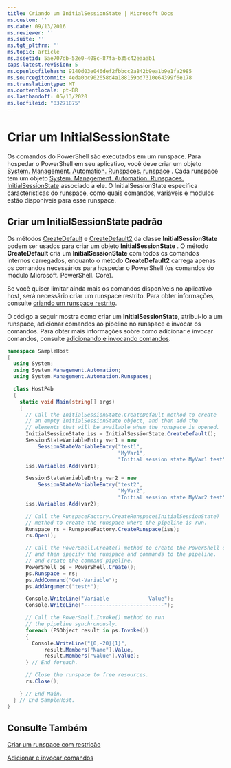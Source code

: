 ```yaml
---
title: Criando um InitialSessionState | Microsoft Docs
ms.custom: ''
ms.date: 09/13/2016
ms.reviewer: ''
ms.suite: ''
ms.tgt_pltfrm: ''
ms.topic: article
ms.assetid: 5ae707db-52e0-408c-87fa-b35c42eaaab1
caps.latest.revision: 5
ms.openlocfilehash: 9140d03e046def2fbbcc2a842b9ea1b9e1fa2985
ms.sourcegitcommit: 4eda0bc902658d4a188159bd7310e64399f6e178
ms.translationtype: MT
ms.contentlocale: pt-BR
ms.lasthandoff: 05/13/2020
ms.locfileid: "83271875"
---
```

# <a name="creating-an-initialsessionstate"></a>Criar um InitialSessionState

Os comandos do PowerShell são executados em um runspace.
Para hospedar o PowerShell em seu aplicativo, você deve criar um objeto [System. Management. Automation. Runspaces. runspace](/dotnet/api/System.Management.Automation.Runspaces.Runspace) .
Cada runspace tem um objeto [System. Management. Automation. Runspaces. InitialSessionState](/dotnet/api/System.Management.Automation.Runspaces.InitialSessionState) associado a ele.
O InitialSessionState especifica características do runspace, como quais comandos, variáveis e módulos estão disponíveis para esse runspace.

## <a name="create-a-default-initialsessionstate"></a>Criar um InitialSessionState padrão

Os métodos [CreateDefault](/dotnet/api/System.Management.Automation.Runspaces.InitialSessionState.CreateDefault) e [CreateDefault2](/dotnet/api/System.Management.Automation.Runspaces.InitialSessionState.CreateDefault2) da classe **InitialSessionState** podem ser usados para criar um objeto **InitialSessionState** .
O método **CreateDefault** cria um **InitialSessionState** com todos os comandos internos carregados, enquanto o método **CreateDefault2** carrega apenas os comandos necessários para hospedar o PowerShell (os comandos do módulo Microsoft. PowerShell. Core).

Se você quiser limitar ainda mais os comandos disponíveis no aplicativo host, será necessário criar um runspace restrito.
Para obter informações, consulte [criando um runspace restrito](creating-a-constrained-runspace.md).

O código a seguir mostra como criar um **InitialSessionState**, atribuí-lo a um runspace, adicionar comandos ao pipeline no runspace e invocar os comandos.
Para obter mais informações sobre como adicionar e invocar comandos, consulte [adicionando e invocando comandos](adding-and-invoking-commands.md).

```csharp
namespace SampleHost
{
  using System;
  using System.Management.Automation;
  using System.Management.Automation.Runspaces;

  class HostP4b
  {
    static void Main(string[] args)
    {
      // Call the InitialSessionState.CreateDefault method to create
      // an empty InitialSessionState object, and then add the
      // elements that will be available when the runspace is opened.
      InitialSessionState iss = InitialSessionState.CreateDefault();
      SessionStateVariableEntry var1 = new
          SessionStateVariableEntry("test1",
                                    "MyVar1",
                                    "Initial session state MyVar1 test");
      iss.Variables.Add(var1);

      SessionStateVariableEntry var2 = new
          SessionStateVariableEntry("test2",
                                    "MyVar2",
                                    "Initial session state MyVar2 test");
      iss.Variables.Add(var2);

      // Call the RunspaceFactory.CreateRunspace(InitialSessionState)
      // method to create the runspace where the pipeline is run.
      Runspace rs = RunspaceFactory.CreateRunspace(iss);
      rs.Open();

      // Call the PowerShell.Create() method to create the PowerShell object,
      // and then specify the runspace and commands to the pipeline.
      // and create the command pipeline.
      PowerShell ps = PowerShell.Create();
      ps.Runspace = rs;
      ps.AddCommand("Get-Variable");
      ps.AddArgument("test*");

      Console.WriteLine("Variable             Value");
      Console.WriteLine("--------------------------");

      // Call the PowerShell.Invoke() method to run
      // the pipeline synchronously.
      foreach (PSObject result in ps.Invoke())
      {
        Console.WriteLine("{0,-20}{1}",
            result.Members["Name"].Value,
            result.Members["Value"].Value);
      } // End foreach.

      // Close the runspace to free resources.
      rs.Close();

    } // End Main.
  } // End SampleHost.
}
```

## <a name="see-also"></a>Consulte Também

[Criar um runspace com restrição](creating-a-constrained-runspace.md)

[Adicionar e invocar comandos](adding-and-invoking-commands.md)
